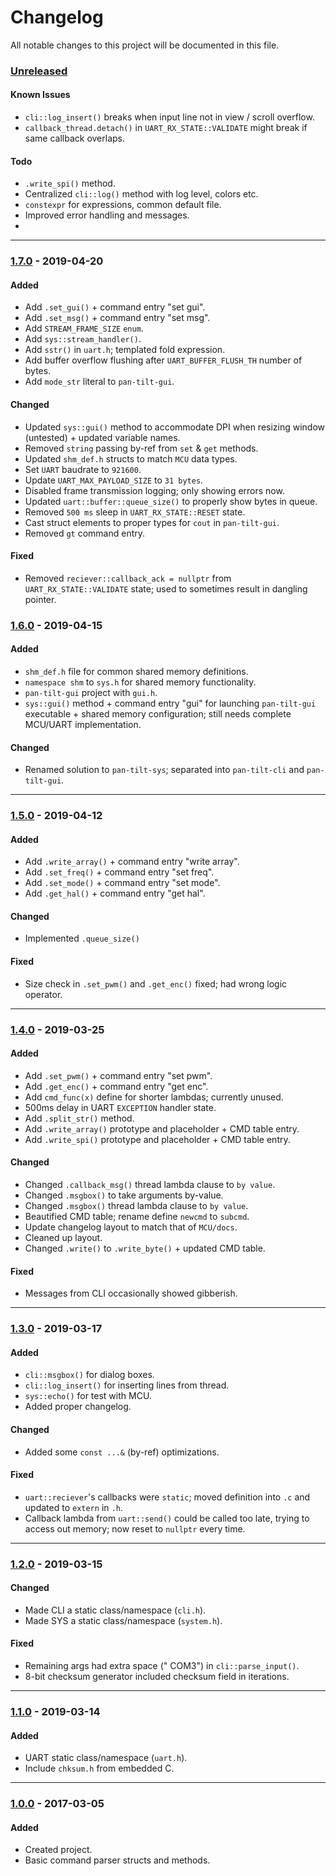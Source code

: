 # Changelog
All notable changes to this project will be documented in this file.

### [Unreleased]

#### Known Issues
- `cli::log_insert()` breaks when input line not in view / scroll overflow.
- `callback_thread.detach()` in `UART_RX_STATE::VALIDATE` might break if same callback overlaps.

#### Todo
- `.write_spi()` method.
- Centralized `cli::log()` method with log level, colors etc.
- `constexpr` for expressions, common default file.
- Improved error handling and messages.
-
---

<!-- ----------------------------------------------------------------------------------------- -->

### [1.7.0] - 2019-04-20

#### Added
- Add `.set_gui()` + command entry "set gui".
- Add `.set_msg()` + command entry "set msg".
- Add `STREAM_FRAME_SIZE` `enum`.
- Add `sys::stream_handler()`.
- Add `sstr()` in `uart.h`; templated fold expression.
- Add buffer overflow flushing after `UART_BUFFER_FLUSH_TH` number of bytes.
- Add `mode_str` literal to `pan-tilt-gui`.

#### Changed
- Updated `sys::gui()` method to accommodate DPI when resizing window (untested) + updated variable names.
- Removed `string` passing by-ref from `set` & `get` methods.
- Updated `shm_def.h` structs to match `MCU` data types.
- Set `UART` baudrate to `921600`.
- Update `UART_MAX_PAYLOAD_SIZE` to `31 bytes`.
- Disabled frame transmission logging; only showing errors now.
- Updated `uart::buffer::queue_size()` to properly show bytes in queue.
- Removed `500 ms` sleep in `UART_RX_STATE::RESET` state.
- Cast struct elements to proper types for `cout` in `pan-tilt-gui`.
- Removed `gt` command entry.

#### Fixed
- Removed `reciever::callback_ack = nullptr` from `UART_RX_STATE::VALIDATE` state; used to sometimes result in dangling pointer.

<!-- ----------------------------------------------------------------------------------------- -->

### [1.6.0] - 2019-04-15

#### Added
- `shm_def.h` file for common shared memory definitions.
- `namespace shm` to `sys.h` for shared memory functionality.
- `pan-tilt-gui` project with `gui.h`.
- `sys::gui()` method + command entry "gui" for launching `pan-tilt-gui` executable + shared memory configuration; still needs complete MCU/UART implementation.

#### Changed
- Renamed solution to `pan-tilt-sys`; separated into `pan-tilt-cli` and `pan-tilt-gui`.

---

<!-- ----------------------------------------------------------------------------------------- -->

### [1.5.0] - 2019-04-12

#### Added
- Add `.write_array()` + command entry "write array".
- Add `.set_freq()` + command entry "set freq".
- Add `.set_mode()` + command entry "set mode".
- Add `.get_hal()` + command entry "get hal".

#### Changed
- Implemented `.queue_size()`

#### Fixed
- Size check in `.set_pwm()` and `.get_enc()` fixed; had wrong logic operator.

---

<!-- ----------------------------------------------------------------------------------------- -->

### [1.4.0] - 2019-03-25

#### Added

- Add `.set_pwm()` + command entry "set pwm".
- Add `.get_enc()` + command entry "get enc".
- Add `cmd_func(x)` define for shorter lambdas; currently unused.
- 500ms delay in UART `EXCEPTION` handler state.
- Add `.split_str()` method.
- Add `.write_array()` prototype and placeholder + CMD table entry.
- Add `.write_spi()` prototype and placeholder + CMD table entry.

#### Changed

- Changed `.callback_msg()` thread lambda clause to `by value`.
- Changed `.msgbox()` to take arguments by-value.
- Changed `.msgbox()` thread lambda clause to `by value`.
- Beautified CMD table; rename define `newcmd` to `subcmd`.
- Update changelog layout to match that of `MCU/docs`.
- Cleaned up layout.
- Changed `.write()` to `.write_byte()` + updated CMD table.

#### Fixed
- Messages from CLI occasionally showed gibberish.

---

<!-- ----------------------------------------------------------------------------------------- -->

### [1.3.0] - 2019-03-17

#### Added
- `cli::msgbox()` for dialog boxes.
- `cli::log_insert()` for inserting lines from thread.
- `sys::echo()` for test with MCU.
- Added proper changelog.

#### Changed
- Added some `const ...&` (by-ref) optimizations.

#### Fixed
- `uart::reciever`'s callbacks were `static`; moved definition into `.c` and updated to `extern` in `.h`.
- Callback lambda from `uart::send()` could be called too late, trying to access out memory; now reset to `nullptr` every time.

---

<!-- ----------------------------------------------------------------------------------------- -->

### [1.2.0] - 2019-03-15

#### Changed
- Made CLI a static class/namespace (`cli.h`).
- Made SYS a static class/namespace (`system.h`).

#### Fixed
- Remaining args had extra space (" COM3") in `cli::parse_input()`.
- 8-bit checksum generator included checksum field in iterations.

---

<!-- ----------------------------------------------------------------------------------------- -->

### [1.1.0] - 2019-03-14

#### Added
- UART static class/namespace (`uart.h`).
- Include `chksum.h` from embedded C.

---

<!-- ----------------------------------------------------------------------------------------- -->

### [1.0.0] - 2017-03-05

#### Added
- Created project.
- Basic command parser structs and methods.

<!-- ----------------------------------------------------------------------------------------- -->

[Unreleased]: #changelog
[1.7.0]: #changelog
[1.6.0]: #changelog
[1.5.0]: #changelog
[1.4.0]: #changelog
[1.3.0]: #changelog
[1.2.0]: #changelog
[1.1.0]: #changelog
[1.0.0]: #changelog
